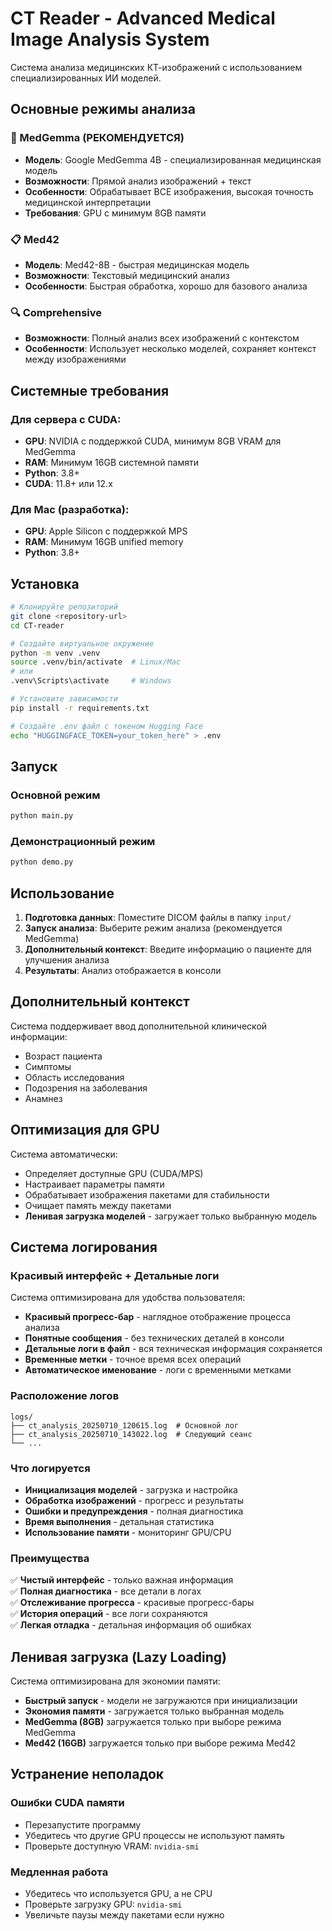 # CT Reader - Advanced Medical Image Analysis System

Система анализа медицинских КТ-изображений с использованием специализированных ИИ моделей.

## Основные режимы анализа

### 🏥 MedGemma (РЕКОМЕНДУЕТСЯ)
- **Модель**: Google MedGemma 4B - специализированная медицинская модель
- **Возможности**: Прямой анализ изображений + текст
- **Особенности**: Обрабатывает ВСЕ изображения, высокая точность медицинской интерпретации
- **Требования**: GPU с минимум 8GB памяти

### 📋 Med42
- **Модель**: Med42-8B - быстрая медицинская модель
- **Возможности**: Текстовый медицинский анализ
- **Особенности**: Быстрая обработка, хорошо для базового анализа

### 🔍 Comprehensive
- **Возможности**: Полный анализ всех изображений с контекстом
- **Особенности**: Использует несколько моделей, сохраняет контекст между изображениями

## Системные требования

### Для сервера с CUDA:
- **GPU**: NVIDIA с поддержкой CUDA, минимум 8GB VRAM для MedGemma
- **RAM**: Минимум 16GB системной памяти
- **Python**: 3.8+
- **CUDA**: 11.8+ или 12.x

### Для Mac (разработка):
- **GPU**: Apple Silicon с поддержкой MPS
- **RAM**: Минимум 16GB unified memory
- **Python**: 3.8+

## Установка

```bash
# Клонируйте репозиторий
git clone <repository-url>
cd CT-reader

# Создайте виртуальное окружение
python -m venv .venv
source .venv/bin/activate  # Linux/Mac
# или
.venv\Scripts\activate     # Windows

# Установите зависимости
pip install -r requirements.txt

# Создайте .env файл с токеном Hugging Face
echo "HUGGINGFACE_TOKEN=your_token_here" > .env
```

## Запуск

### Основной режим
```bash
python main.py
```

### Демонстрационный режим
```bash
python demo.py
```

## Использование

1. **Подготовка данных**: Поместите DICOM файлы в папку `input/`
2. **Запуск анализа**: Выберите режим анализа (рекомендуется MedGemma)
3. **Дополнительный контекст**: Введите информацию о пациенте для улучшения анализа
4. **Результаты**: Анализ отображается в консоли

## Дополнительный контекст

Система поддерживает ввод дополнительной клинической информации:
- Возраст пациента
- Симптомы
- Область исследования
- Подозрения на заболевания
- Анамнез

## Оптимизация для GPU

Система автоматически:
- Определяет доступные GPU (CUDA/MPS)
- Настраивает параметры памяти
- Обрабатывает изображения пакетами для стабильности
- Очищает память между пакетами
- **Ленивая загрузка моделей** - загружает только выбранную модель

## Система логирования

### Красивый интерфейс + Детальные логи

Система оптимизирована для удобства пользователя:

- **Красивый прогресс-бар** - наглядное отображение процесса анализа
- **Понятные сообщения** - без технических деталей в консоли
- **Детальные логи в файл** - вся техническая информация сохраняется
- **Временные метки** - точное время всех операций
- **Автоматическое именование** - логи с временными метками

### Расположение логов

```
logs/
├── ct_analysis_20250710_120615.log  # Основной лог
├── ct_analysis_20250710_143022.log  # Следующий сеанс
└── ...
```

### Что логируется

- **Инициализация моделей** - загрузка и настройка
- **Обработка изображений** - прогресс и результаты
- **Ошибки и предупреждения** - полная диагностика
- **Время выполнения** - детальная статистика
- **Использование памяти** - мониторинг GPU/CPU

### Преимущества

✅ **Чистый интерфейс** - только важная информация  
✅ **Полная диагностика** - все детали в логах  
✅ **Отслеживание прогресса** - красивые прогресс-бары  
✅ **История операций** - все логи сохраняются  
✅ **Легкая отладка** - детальная информация об ошибках  

## Ленивая загрузка (Lazy Loading)

Система оптимизирована для экономии памяти:
- **Быстрый запуск** - модели не загружаются при инициализации
- **Экономия памяти** - загружается только выбранная модель
- **MedGemma (8GB)** загружается только при выборе режима MedGemma
- **Med42 (16GB)** загружается только при выборе режима Med42

## Устранение неполадок

### Ошибки CUDA памяти
- Перезапустите программу
- Убедитесь что другие GPU процессы не используют память
- Проверьте доступную VRAM: `nvidia-smi`

### Медленная работа
- Убедитесь что используется GPU, а не CPU
- Проверьте загрузку GPU: `nvidia-smi`
- Увеличьте паузы между пакетами если нужно 